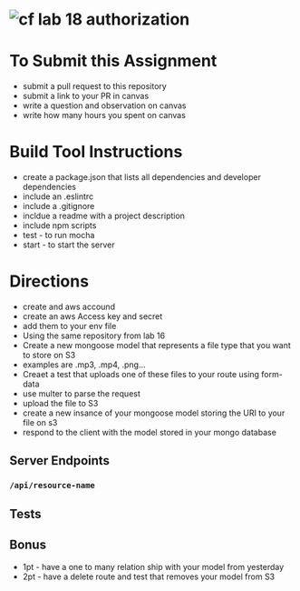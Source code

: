 ![cf](https://i.imgur.com/7v5ASc8.png) lab 18 authorization
======

# To Submit this Assignment
  * submit a pull request to this repository
  * submit a link to your PR in canvas
  * write a question and observation on canvas
  * write how many hours you spent on canvas

# Build Tool Instructions
* create a package.json that lists all dependencies and developer dependencies
* include an .eslintrc
* include a .gitignore
* incldue a readme with a project description
* include npm scripts
 * test - to run mocha
 * start - to start the server

# Directions
* create and aws accound
* create an aws Access key and secret
 * add them to your env file
* Using the same repository from lab 16
* Create a new mongoose model that represents a file type that you want to store on S3
 * examples are .mp3, .mp4, .png...
* Creaet a test that uploads one of these files to your route using form-data
* use multer to parse the request
* upload the file to S3
* create a new insance of your mongoose model storing the URI to your file on s3
* respond to the client with the model stored in your mongo database

## Server Endpoints
### `/api/resource-name`

## Tests 
## Bonus
* 1pt - have a one to many relation ship with your model from yesterday
* 2pt - have a delete route and test that removes your model from S3

